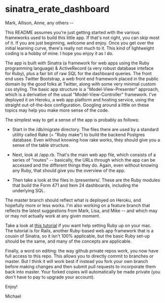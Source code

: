 sinatra_erate_dashboard
=======================

Mark, Allison, Anne, any others -- 

This README assumes you're just getting started with the various frameworks used to build this little app.  If that's not right, you can skip most of it.  If you are just beginning, welcome and enjoy.  Once you get over the initial learning curve, there's really not much to it.  This kind of lightweight coding is a hobby of mine.  I hope you enjoy it as I do. 

The app is built with Sinatra (a framework for web apps using the Ruby programming language) & ActiveRecord (a very robust database inteface for Ruby), plus a fair bit of raw SQL for the dashboard queries.  The front end uses Twitter Bootstrap, a web front end framework placed in the public domain by the good folks at Twitter, along with some very minimal custom css styling.  The basic app structure is a "Model-View-Presenter" approach, which is a derivative of the usual "Model-View-Controller" framework.  I've deployed it on Heroku, a web app platform and hosting service, using the straight out-of-the-box configuration.  Googling around a little on these topics may help you make more sense of the code.

The simplest way to get a sense of the app is probably as follows:

- Start in the /db/migrate directory.  The files there are used by a standard utility called Rake (= "Ruby make") to build the backend Postgres database.  Even without knowing how rake works, they should give you a sense of the table structure.

- Next, look at /app.rb.  That's the main web app file, which consists of a series of "routes" -- basically, the URLs through which the app can be accessed and the different things they do.  Again, even without knowing any Ruby, that should give you the overview of the app.

- Then take a look at the files in /presenters/.  These are the Ruby modules that build the Form 471 and Item 24 dashboards, including the underlying SQL. 

The master branch should reflect what is deployed on Heroku, and hopefully more or less works.  I'm also working on a feature branch that reflects the latest suggestions from Mark, Lisa, and Mike -- and which may or may not actually work at any given moment.

Take a look at [this tutorial](http://ruby.railstutorial.org/) if you want help setting Ruby up on your mac.  The tutorial is for Rails, another Ruby-based web app framework that is a cousin of Sinatra, so it isn't 100% applicable, but the basic Ruby set-up should be the same, and many of the concepts are applicable.  

Finally, a word on editing: the way github private repos work, you now have full access to this repo. This allows you to directly commit to branches or master.  But I think it will work best if instead you fork your own branch before making changes and then submit pull requests to incorporate them back into master.  Your forked copies will automatically be made private (you don't have to pay to upgrade your account).

Enjoy!

Michael
